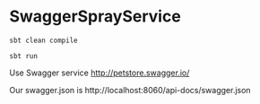 # SwaggerSprayService

```sbt clean compile```

```sbt run```

Use Swagger service http://petstore.swagger.io/

Our swagger.json is http://localhost:8060/api-docs/swagger.json
